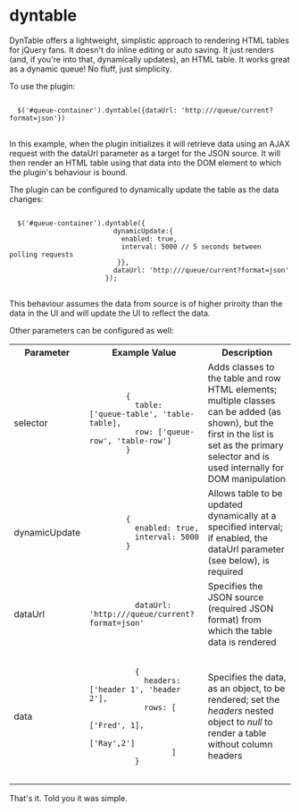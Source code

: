 dyntable
========

DynTable offers a lightweight, simplistic approach to rendering HTML tables for jQuery fans. It doesn't do inline editing or auto saving. It just renders (and, if you're into that, dynamically updates), an HTML table. It works great as a dynamic queue! No fluff, just simplicity.

To use the plugin:
<pre>
<code>
  $('#queue-container').dyntable({dataUrl: 'http://<server>/queue/current?format=json'})
</code>
</pre>
In this example, when the plugin initializes it will retrieve data using an AJAX request with the dataUrl parameter as a target for the JSON source. It will then render an HTML table using that data into the DOM element to which the plugin's behaviour is bound.

The plugin can be configured to dynamically update the table as the data changes:
<pre>
<code>
  $('#queue-container').dyntable({
                          dynamicUpdate:{
                            enabled: true,
                            interval: 5000 // 5 seconds between polling requests
                           }},
                          dataUrl: 'http://<server>/queue/current?format=json'
                        });
</code>
</pre>
This behaviour assumes the data from source is of higher priroity than the data in the UI and will update the UI to reflect the data.

Other parameters can be configured as well:

<table>
  <tr><th>Parameter</th><th>Example Value</th><th>Description</th></tr>
  <tr>
    <td>selector</td>
    <td>
      <pre><code>
        {
          table: ['queue-table', 'table-table],
          row: ['queue-row', 'table-row']
        }
      </code></pre>
    </td>
    <td>Adds classes to the table and row HTML elements; multiple classes can be added (as shown), but the first in the list is set as the primary selector and is used internally for DOM manipulation</td>
  </tr>
  <tr>
    <td>dynamicUpdate</td>
    <td>
      <pre><code>
        {
          enabled: true,
          interval: 5000
        }
      </code></pre>
    </td>
    <td>Allows table to be updated dynamically at a specified interval; if enabled, the dataUrl parameter (see below), is required</td>
  </tr>
  <tr>
    <td>dataUrl</td>
    <td>
      <pre><code>
          dataUrl: 'http://<server>/queue/current?format=json'
      </code></pre>
    </td>
    <td>Specifies the JSON source (required JSON format) from which the table data is rendered</td>
  </tr>
  <tr>
    <td>data</td>
    <td>
      <pre><code>
          {
            headers: ['header 1', 'header 2'], 
            rows: [
                    ['Fred', 1],
                    ['Ray',2']
                  ]
          }
      </code></pre>
    </td>
    <td>Specifies the data, as an object, to be rendered; set the <i>headers</i> nested object to <i>null</i> to render a table without column headers</td>
  </tr>
</table>

That's it. Told you it was simple.
